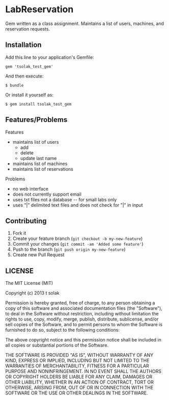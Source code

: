 # LabReservation

Gem written as a class assignment.  Maintains a list of users, machines, and reservation requests.

## Installation

Add this line to your application's Gemfile:

    gem 'tsolak_test_gem'

And then execute:

    $ bundle

Or install it yourself as:

    $ gem install tsolak_test_gem

## Features/Problems

Features
* maintains list of users
  * add
  * delete
  * update last name
* maintains list of machines
* maintains list of reservations

Problems
* no web interface
* does not currently support email
* uses txt files not a database -- for small labs only
* uses "|" delimited text files and does not check for "|" in input

## Contributing

1. Fork it
1. Create your feature branch (`git checkout -b my-new-feature`)
1. Commit your changes (`git commit -am 'Added some feature'`)
1. Push to the branch (`git push origin my-new-feature`)
1. Create new Pull Request

## LICENSE

The MIT License (MIT)

Copyright (c) 2013 t solak 

Permission is hereby granted, free of charge, to any person obtaining a copy of this software and associated documentation files (the "Software"), to deal in the Software without restriction, including without limitation the rights to use, copy, modify, merge, publish, distribute, sublicense, and/or sell copies of the Software, and to permit persons to whom the Software is furnished to do so, subject to the following conditions:

The above copyright notice and this permission notice shall be included in all copies or substantial portions of the Software.

THE SOFTWARE IS PROVIDED "AS IS", WITHOUT WARRANTY OF ANY KIND, EXPRESS OR IMPLIED, INCLUDING BUT NOT LIMITED TO THE WARRANTIES OF MERCHANTABILITY, FITNESS FOR A PARTICULAR PURPOSE AND NONINFRINGEMENT. IN NO EVENT SHALL THE AUTHORS OR COPYRIGHT HOLDERS BE LIABLE FOR ANY CLAIM, DAMAGES OR OTHER LIABILITY, WHETHER IN AN ACTION OF CONTRACT, TORT OR OTHERWISE, ARISING FROM, OUT OF OR IN CONNECTION WITH THE SOFTWARE OR THE USE OR OTHER DEALINGS IN THE SOFTWARE.

